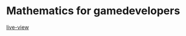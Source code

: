 # Mathematics for gamedevelopers

[live-view](https://sjo.hosts1.ma-cloud.nl/js-physics-engine-2021-leraar/)